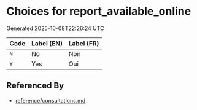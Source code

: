 # Choices for report_available_online

Generated 2025-10-08T22:26:24 UTC

| Code | Label (EN) | Label (FR) |
|------|------------|------------|
| `N` | No | Non |
| `Y` | Yes | Oui |


## Referenced By

- [reference/consultations.md](../reference/consultations.md)
